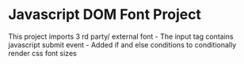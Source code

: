 # Javascript DOM Font Project 
This project imports 3 rd party/ external font - The input tag contains javascript submit event - Added if and else conditions to conditionally render css font sizes 
